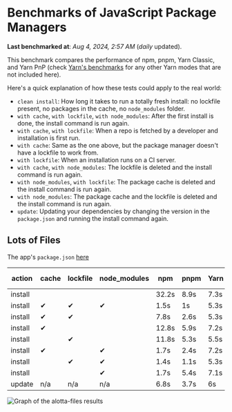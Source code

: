 # Benchmarks of JavaScript Package Managers

**Last benchmarked at**: _Aug 4, 2024, 2:57 AM_ (_daily_ updated).

This benchmark compares the performance of npm, pnpm, Yarn Classic, and Yarn PnP (check [Yarn's benchmarks](https://yarnpkg.com/benchmarks) for any other Yarn modes that are not included here).

Here's a quick explanation of how these tests could apply to the real world:

- `clean install`: How long it takes to run a totally fresh install: no lockfile present, no packages in the cache, no `node_modules` folder.
- `with cache`, `with lockfile`, `with node_modules`: After the first install is done, the install command is run again.
- `with cache`, `with lockfile`: When a repo is fetched by a developer and installation is first run.
- `with cache`: Same as the one above, but the package manager doesn't have a lockfile to work from.
- `with lockfile`: When an installation runs on a CI server.
- `with cache`, `with node_modules`: The lockfile is deleted and the install command is run again.
- `with node_modules`, `with lockfile`: The package cache is deleted and the install command is run again.
- `with node_modules`: The package cache and the lockfile is deleted and the install command is run again.
- `update`: Updating your dependencies by changing the version in the `package.json` and running the install command again.

## Lots of Files

The app's `package.json` [here](https://github.com/pnpm/pnpm.io/blob/main/benchmarks/fixtures/alotta-files/package.json)

| action  | cache | lockfile | node_modules| npm | pnpm | Yarn | Yarn PnP |
| ---     | ---   | ---      | ---         | --- | ---  | ---  | ---      |
| install |       |          |             | 32.2s | 8.9s | 7.3s | 3.4s |
| install | ✔     | ✔        | ✔           | 1.5s | 1s | 5.3s | n/a |
| install | ✔     | ✔        |             | 7.8s | 2.6s | 5.3s | 1.3s |
| install | ✔     |          |             | 12.8s | 5.9s | 7.2s | 2.9s |
| install |       | ✔        |             | 11.8s | 5.3s | 5.5s | 1.4s |
| install | ✔     |          | ✔           | 1.7s | 2.4s | 7.2s | n/a |
| install |       | ✔        | ✔           | 1.4s | 1.1s | 5.3s | n/a |
| install |       |          | ✔           | 1.7s | 5.4s | 7.1s | n/a |
| update  | n/a | n/a | n/a | 6.8s | 3.7s | 6s | 2.9s |

<img alt="Graph of the alotta-files results" src="/img/benchmarks/alotta-files.svg" />
